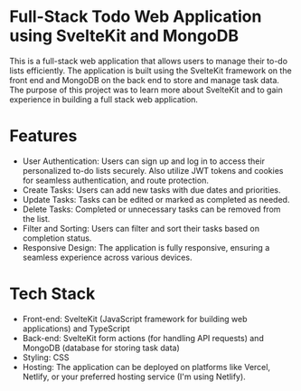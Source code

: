 # Full-Stack Todo Web Application using SvelteKit and MongoDB
This is a full-stack web application that allows users to manage their to-do lists efficiently. The application is built using the SvelteKit framework on the front end and MongoDB on the back end to store and manage task data. The purpose of this project was to learn more about SvelteKit and to gain experience in building a full stack web application.

# Features
* User Authentication: Users can sign up and log in to access their personalized to-do lists securely. Also utilize JWT tokens and cookies for seamless authentication, and route protection.
* Create Tasks: Users can add new tasks with due dates and priorities.
* Update Tasks: Tasks can be edited or marked as completed as needed.
* Delete Tasks: Completed or unnecessary tasks can be removed from the list.
* Filter and Sorting: Users can filter and sort their tasks based on completion status.
* Responsive Design: The application is fully responsive, ensuring a seamless experience across various devices.

# Tech Stack
* Front-end: SvelteKit (JavaScript framework for building web applications) and TypeScript
* Back-end: SvelteKit form actions (for handling API requests) and MongoDB (database for storing task data)
* Styling: CSS
* Hosting: The application can be deployed on platforms like Vercel, Netlify, or your preferred hosting service (I'm using Netlify).
